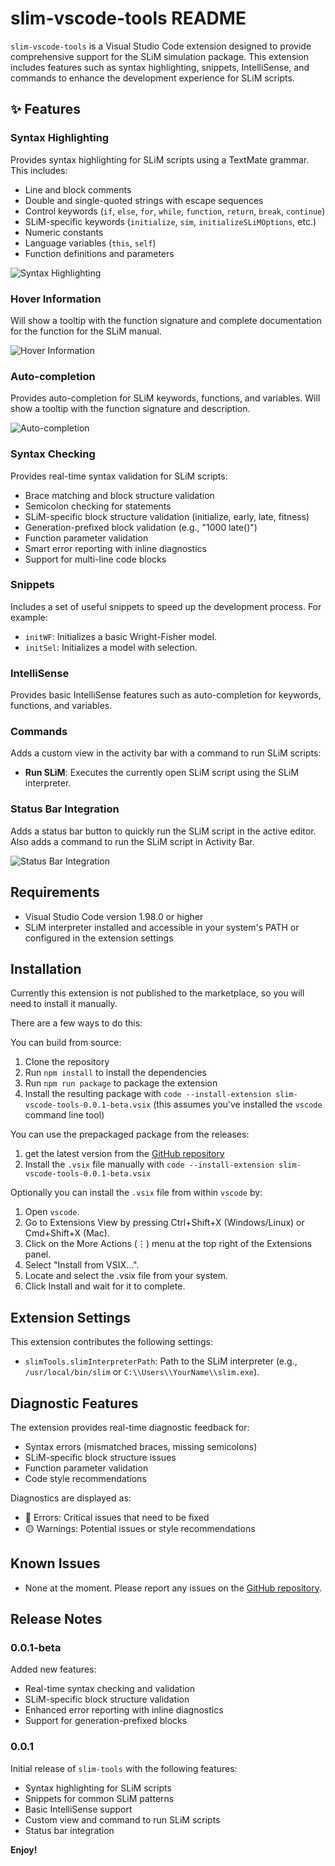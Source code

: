 # slim-vscode-tools README

`slim-vscode-tools` is a Visual Studio Code extension designed to provide comprehensive support for the SLiM simulation package. This extension includes features such as syntax highlighting, snippets, IntelliSense, and commands to enhance the development experience for SLiM scripts.

## ✨ Features

### Syntax Highlighting
Provides syntax highlighting for SLiM scripts using a TextMate grammar. This includes:
- Line and block comments
- Double and single-quoted strings with escape sequences
- Control keywords (`if`, `else`, `for`, `while`, `function`, `return`, `break`, `continue`)
- SLiM-specific keywords (`initialize`, `sim`, `initializeSLiMOptions`, etc.)
- Numeric constants
- Language variables (`this`, `self`)
- Function definitions and parameters

![Syntax Highlighting](./images/syntax_colors.png)

### Hover Information

Will show a tooltip with the function signature and complete documentation for the function for the SLiM manual.

![Hover Information](./images/hover_over_docs.png)

### Auto-completion

Provides auto-completion for SLiM keywords, functions, and variables.
Will show a tooltip with the function signature and description.

![Auto-completion](./images/autocomplete.png)

### Syntax Checking
Provides real-time syntax validation for SLiM scripts:
- Brace matching and block structure validation
- Semicolon checking for statements
- SLiM-specific block structure validation (initialize, early, late, fitness)
- Generation-prefixed block validation (e.g., "1000 late()")
- Function parameter validation
- Smart error reporting with inline diagnostics
- Support for multi-line code blocks

### Snippets
Includes a set of useful snippets to speed up the development process. For example:
- `initWF`: Initializes a basic Wright-Fisher model.
- `initSel`: Initializes a model with selection.

### IntelliSense
Provides basic IntelliSense features such as auto-completion for keywords, functions, and variables.

### Commands
Adds a custom view in the activity bar with a command to run SLiM scripts:
- **Run SLiM**: Executes the currently open SLiM script using the SLiM interpreter.

### Status Bar Integration
Adds a status bar button to quickly run the SLiM script in the active editor.
Also adds a command to run the SLiM script in Activity Bar.

![Status Bar Integration](./images/run_slim.png)

## Requirements

- Visual Studio Code version 1.98.0 or higher
- SLiM interpreter installed and accessible in your system's PATH or configured in the extension settings

## Installation

Currently this extension is not published to the marketplace, so you will need to install it manually.

There are a few ways to do this:

You can build from source:
1. Clone the repository
2. Run `npm install` to install the dependencies
3. Run `npm run package` to package the extension
4. Install the resulting package with `code --install-extension slim-vscode-tools-0.0.1-beta.vsix` (this assumes you've installed the `vscode` command line tool)

You can use the prepackaged package from the releases:
1. get the latest version from the [GitHub repository](https://github.com/andrewkern/slim-tools/releases)
2. Install the `.vsix` file manually with `code --install-extension slim-vscode-tools-0.0.1-beta.vsix`

Optionally you can install the `.vsix` file from within `vscode` by:
1. Open `vscode`.
2. Go to Extensions View by pressing Ctrl+Shift+X (Windows/Linux) or Cmd+Shift+X (Mac).
3. Click on the More Actions (⋮) menu at the top right of the Extensions panel.
4. Select "Install from VSIX...".
5. Locate and select the .vsix file from your system.
6. Click Install and wait for it to complete.

## Extension Settings

This extension contributes the following settings:

* `slimTools.slimInterpreterPath`: Path to the SLiM interpreter (e.g., `/usr/local/bin/slim` or `C:\\Users\\YourName\\slim.exe`).

## Diagnostic Features

The extension provides real-time diagnostic feedback for:
- Syntax errors (mismatched braces, missing semicolons)
- SLiM-specific block structure issues
- Function parameter validation
- Code style recommendations

Diagnostics are displayed as:
- 🔴 Errors: Critical issues that need to be fixed
- 🟡 Warnings: Potential issues or style recommendations

## Known Issues

- None at the moment. Please report any issues on the [GitHub repository](https://github.com/your-repo/slim-tools/issues).

## Release Notes

### 0.0.1-beta
Added new features:
- Real-time syntax checking and validation
- SLiM-specific block structure validation
- Enhanced error reporting with inline diagnostics
- Support for generation-prefixed blocks

### 0.0.1
Initial release of `slim-tools` with the following features:
- Syntax highlighting for SLiM scripts
- Snippets for common SLiM patterns
- Basic IntelliSense support
- Custom view and command to run SLiM scripts
- Status bar integration

**Enjoy!**
